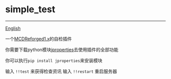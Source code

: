 # simple_test
-----
[English](https://github.com/rickyhoho/simple_test/blob/master/README.md)

一个[MCDReforged1.x](https://github.com/Fallen-Breath/MCDReforged)的自检插件

你需要下载python模块[jproperties](https://pypi.org/project/jproperties/)去使用插件的全部功能

你可以执行`pip install jproperties`来安装模块

输入 `!!test` 来获得检查资讯
输入 `!!restart` 重启服务器
